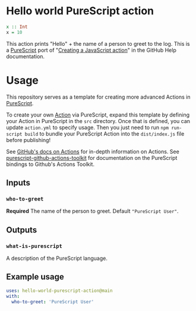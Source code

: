 # Hello world PureScript action

```purescript
x :: Int
x = 10
```

This action prints "Hello" + the name of a person to greet to the log. This is a [PureScript](https://github.com/purescript/purescript) port of "[Creating a JavaScript action](https://help.github.com/en/articles/creating-a-javascript-action)" in the GitHub Help documentation.  

# Usage

This repository serves as a template for creating more advanced Actions in [PureScript](https://github.com/purescript/purescript).  

To create your own [Action](https://github.com/features/actions) via PureScript, expand this template by defining your Action in PureScript in the `src` directory. Once that is defined, you can update `action.yml` to specify usage. Then you just need to run `npm run-script build` to bundle your PureScript Action into the `dist/index.js` file before publishing!

See [GitHub's docs on Actions](https://docs.github.com/en/actions) for in-depth information on Actions.
See [purescript-github-actions-toolkit](https://github.com/colinwahl/purescript-github-actions-toolkit) for documentation on the PureScript bindings to Github's Actions Toolkit.

## Inputs

### `who-to-greet`

**Required** The name of the person to greet. Default `"PureScript User"`.

## Outputs

### `what-is-purescript`

A description of the PureScript language.

## Example usage

```yaml
uses: hello-world-purescript-action@main
with:
  who-to-greet: 'PureScript User'
```
